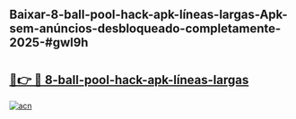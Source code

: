 ## Baixar-8-ball-pool-hack-apk-líneas-largas-Apk-sem-anúncios-desbloqueado-completamente-2025-#gwl9h

# <h2><a href="https://ainizakaria.my?title=8-ball-pool-hack-apk-líneas-largas&ref=22M">🔗👉 🔴 8-ball-pool-hack-apk-líneas-largas</a></h2>

[![acn](https://github.com/user-attachments/assets/0f9c940e-d8b0-45ae-aac7-cd30a18b3e1c)](https://ainizakaria.my?title=8-ball-pool-hack-apk-líneas-largas&ref=22M)

